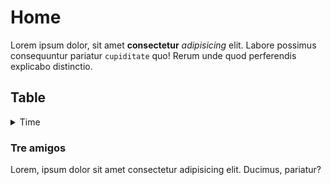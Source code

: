 ---
---
# Home

Lorem ipsum dolor, sit amet **consectetur** *adipisicing* elit. Labore possimus consequuntur pariatur `cupiditate` quo! Rerum unde quod perferendis explicabo distinctio.

Table
-----

<details>
<summary>Time</summary>
<table id='prova'>
  {% for row in site.data.time %}
    {% if forloop.first %}
    <thead><tr class='rowheader'>
      {% for pair in row %}
        <th class='col{{ forloop.index }}'>{{ pair[0] }}</th>
      {% endfor %}
    </tr></thead><tbody>
    {% endif %}
    {% tablerow pair in row %}
      {{ pair[1] }}
    {% endtablerow %}
  {% endfor %}
  </tbody>
</table>
</details>

### Tre amigos

Lorem, ipsum dolor sit amet consectetur adipisicing elit. Ducimus, pariatur?